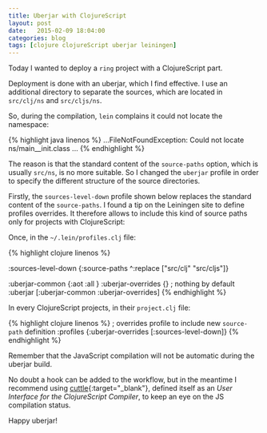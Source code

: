 ```yaml
---
title: Uberjar with ClojureScript
layout: post
date:   2015-02-09 18:04:00
categories: blog
tags: [clojure clojureScript uberjar leiningen]
---
```


Today I wanted to deploy a `ring` project with a ClojureScript part.

Deployment is done with an uberjar, which I find effective.
I use an additional directory to separate the sources,
which are located in `src/clj/ns` and `src/cljs/ns`.

So, during the compilation, `lein` complains it could not locate the namespace:

{% highlight java linenos %}
...FileNotFoundException: Could not locate ns/main__init.class ...
{% endhighlight %}

The reason is that the standard content of the `source-paths` option,
which is usually `src/ns`, is no more suitable.
So I changed the `uberjar` profile
in order to specify the different structure of the source directories.

Firstly, the `sources-level-down` profile shown below
replaces the standard content of the `source-paths`.
I found a tip on the Leiningen site to define
profiles overrides.
It therefore allows
to include this kind of source paths only for projects with ClojureScript:

Once, in the `~/.lein/profiles.clj` file:

{% highlight clojure linenos %}

:sources-level-down {:source-paths ^:replace ["src/clj" "src/cljs"]}

:uberjar-common {:aot :all
                 <other options>}
:uberjar-overrides {} ; nothing by default
:uberjar [:uberjar-common :uberjar-overrides]
{% endhighlight %}

In every ClojureScript projects, in their `project.clj` file:

{% highlight clojure linenos %}
; overrides profile to include new `source-path` definition
:profiles {:uberjar-overrides [:sources-level-down]}
{% endhighlight %}

Remember that the JavaScript compilation will not be automatic
during the uberjar build.

No doubt a hook can be added to the workflow,
but in the meantime I recommend using [cuttle]{:target="_blank"},
defined itself as an _User Interface for the ClojureScript Compiler_,
to keep an eye on the JS compilation status.

Happy uberjar!

[cuttle]: https://github.com/oakmac/cuttle
